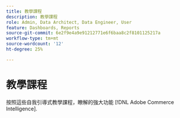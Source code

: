 ```yaml
---
title: 教學課程
description: 教學課程
role: Admin, Data Architect, Data Engineer, User
feature: Dashboards, Reports
source-git-commit: 6e2f9e4a9e91212771e6f6baa8c2f8101125217a
workflow-type: tm+mt
source-wordcount: '12'
ht-degree: 25%

---
```


# 教學課程

按照這些自我引導式教學課程，瞭解的強大功能 [!DNL Adobe Commerce Intelligence].
